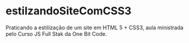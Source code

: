# estilzandoSiteComCSS3
Praticando a estilização de um site em HTML 5 + CSS3, aula ministrada pelo Curso JS Full Stak da One Bit Code. 

